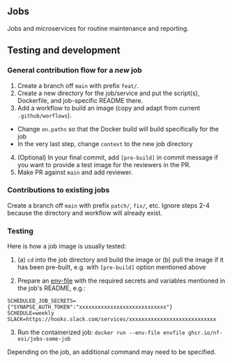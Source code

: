 ## Jobs

Jobs and microservices for routine maintenance and reporting.

## Testing and development

### General contribution flow for a *new* job

1. Create a branch off `main` with prefix `feat/`.
2. Create a new directory for the job/service and put the script(s), Dockerfile, and job-specific README there.
3. Add a workflow to build an image (copy and adapt from current `.github/worflows`).
- Change `on.paths` so that the Docker build will build specifically for the job
- In the very last step, change `context` to the new job directory
4. (Optional) In your final commit, add `[pre-build]` in commit message if you want to provide a test image for the reviewers in the PR. 
5. Make PR against `main` and add reviewer.

### Contributions to **existing** jobs

Create a branch off `main` with prefix `patch/`, `fix/`, etc.
Ignore steps 2-4 because the directory and workflow will already exist.

### Testing

Here is how a job image is usually tested:

1. (a) `cd` into the job directory and build the image or
   (b) pull the image if it has been pre-built, e.g. with `[pre-build]` option mentioned above 

2. Prepare an [env-file](https://docs.docker.com/compose/env-file/) with the required secrets and variables mentioned in the job's README, e.g.:
```
SCHEDULED_JOB_SECRETS={"SYNAPSE_AUTH_TOKEN":"xxxxxxxxxxxxxxxxxxxxxxxxxxxx"}
SCHEDULE=weekly
SLACK=https://hooks.slack.com/services/xxxxxxxxxxxxxxxxxxxxxxxxxxxx
```

3. Run the containerized job:
`docker run --env-file envfile ghcr.io/nf-osi/jobs-some-job`

Depending on the job, an additional command may need to be specified.
